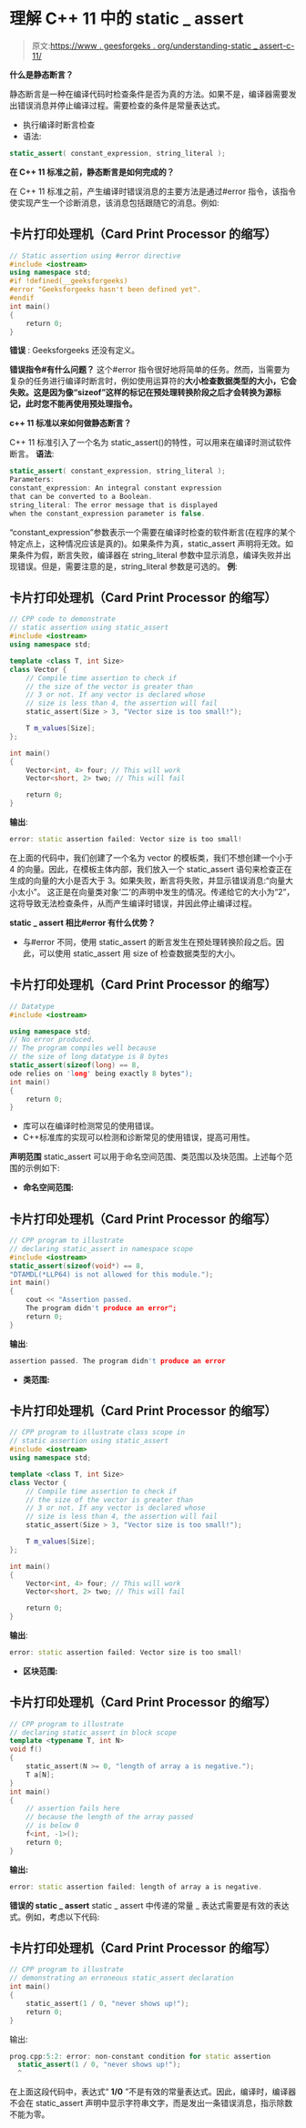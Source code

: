 # 理解 C++ 11 中的 static _ assert

> 原文:[https://www . geesforgeks . org/understanding-static _ assert-c-11/](https://www.geeksforgeeks.org/understanding-static_assert-c-11/)

**什么是静态断言？**

静态断言是一种在编译代码时检查条件是否为真的方法。如果不是，编译器需要发出错误消息并停止编译过程。需要检查的条件是常量表达式。

*   执行编译时断言检查
*   语法:

```cpp
static_assert( constant_expression, string_literal ); 
```

**在 C++ 11 标准之前，静态断言是如何完成的？**

在 C++ 11 标准之前，产生编译时错误消息的主要方法是通过#error 指令，该指令使实现产生一个诊断消息，该消息包括跟随它的消息。例如:

## 卡片打印处理机（Card Print Processor 的缩写）

```cpp
// Static assertion using #error directive
#include <iostream>
using namespace std;
#if !defined(__geeksforgeeks)
#error "Geeksforgeeks hasn't been defined yet".
#endif
int main()
{
    return 0;
}
```

**错误** : Geeksforgeeks 还没有定义。

**错误指令#有什么问题？**
这个#error 指令很好地将简单的任务。然而，当需要为复杂的任务进行编译时断言时，例如使用运算符的**大小检查数据类型的大小，它会失败。这是因为像“sizeof”这样的标记在预处理转换阶段之后才会转换为源标记，此时您不能再使用预处理指令。** 

**c++ 11 标准以来如何做静态断言？**

C++ 11 标准引入了一个名为 static_assert()的特性，可以用来在编译时测试软件断言。
**语法**:

```cpp
static_assert( constant_expression, string_literal ); 
Parameters:
constant_expression: An integral constant expression 
that can be converted to a Boolean.
string_literal: The error message that is displayed 
when the constant_expression parameter is false. 
```

“constant_expression”参数表示一个需要在编译时检查的软件断言(在程序的某个特定点上，这种情况应该是真的)。如果条件为真，static_assert 声明将无效。如果条件为假，断言失败，编译器在 string_literal 参数中显示消息，编译失败并出现错误。但是，需要注意的是，string_literal 参数是可选的。
**例**:

## 卡片打印处理机（Card Print Processor 的缩写）

```cpp
// CPP code to demonstrate
// static assertion using static_assert
#include <iostream>
using namespace std;

template <class T, int Size>
class Vector {
    // Compile time assertion to check if
    // the size of the vector is greater than
    // 3 or not. If any vector is declared whose
    // size is less than 4, the assertion will fail
    static_assert(Size > 3, "Vector size is too small!");

    T m_values[Size];
};

int main()
{
    Vector<int, 4> four; // This will work
    Vector<short, 2> two; // This will fail

    return 0;
}
```

**输出**:

```cpp
error: static assertion failed: Vector size is too small!
```

在上面的代码中，我们创建了一个名为 vector 的模板类，我们不想创建一个小于 4 的向量。因此，在模板主体内部，我们放入一个 static_assert 语句来检查正在生成的向量的大小是否大于 3。如果失败，断言将失败，并显示错误消息:“向量大小太小”。
这正是在向量类对象‘二’的声明中发生的情况。传递给它的大小为“2”，这将导致无法检查条件，从而产生编译时错误，并因此停止编译过程。

**static _ assert 相比#error 有什么优势？**

*   与#error 不同，使用 static_assert 的断言发生在预处理转换阶段之后。因此，可以使用 static_assert 用 size of 检查数据类型的大小。

## 卡片打印处理机（Card Print Processor 的缩写）

```cpp
// Datatype
#include <iostream>

using namespace std;
// No error produced.
// The program compiles well because
// the size of long datatype is 8 bytes
static_assert(sizeof(long) == 8,
ode relies on 'long' being exactly 8 bytes");
int main()
{
    return 0;
}
```

*   库可以在编译时检测常见的使用错误。
*   C++标准库的实现可以检测和诊断常见的使用错误，提高可用性。

**声明范围**
static_assert 可以用于命名空间范围、类范围以及块范围。上述每个范围的示例如下:

*   **命名空间范围:**

## 卡片打印处理机（Card Print Processor 的缩写）

```cpp
// CPP program to illustrate
// declaring static_assert in namespace scope
#include <iostream>
static_assert(sizeof(void*) == 8,
"DTAMDL(*LLP64) is not allowed for this module.");
int main()
{
    cout << "Assertion passed.
    The program didn't produce an error";
    return 0;
}
```

**输出**:

```cpp
assertion passed. The program didn't produce an error
```

*   **类范围:**

## 卡片打印处理机（Card Print Processor 的缩写）

```cpp
// CPP program to illustrate class scope in
// static assertion using static_assert
#include <iostream>
using namespace std;

template <class T, int Size>
class Vector {
    // Compile time assertion to check if
    // the size of the vector is greater than
    // 3 or not. If any vector is declared whose
    // size is less than 4, the assertion will fail
    static_assert(Size > 3, "Vector size is too small!");

    T m_values[Size];
};

int main()
{
    Vector<int, 4> four; // This will work
    Vector<short, 2> two; // This will fail

    return 0;
}
```

**输出**:

```cpp
error: static assertion failed: Vector size is too small!
```

*   **区块范围:**

## 卡片打印处理机（Card Print Processor 的缩写）

```cpp
// CPP program to illustrate
// declaring static_assert in block scope
template <typename T, int N>
void f()
{
    static_assert(N >= 0, "length of array a is negative.");
    T a[N];
}
int main()
{
    // assertion fails here
    // because the length of the array passed
    // is below 0
    f<int, -1>();
    return 0;
}
```

**输出:**

```cpp
error: static assertion failed: length of array a is negative.
```

**错误的 static _ assert**
static _ assert 中传递的常量 _ 表达式需要是有效的表达式。例如，考虑以下代码:

## 卡片打印处理机（Card Print Processor 的缩写）

```cpp
// CPP program to illustrate
// demonstrating an erroneous static_assert declaration
int main()
{
    static_assert(1 / 0, "never shows up!");
    return 0;
}
```

输出:

```cpp
prog.cpp:5:2: error: non-constant condition for static assertion
  static_assert(1 / 0, "never shows up!");
  ^
```

在上面这段代码中，表达式“ **1/0** ”不是有效的常量表达式。因此，编译时，编译器不会在 static_assert 声明中显示字符串文字，而是发出一条错误消息，指示除数不能为零。